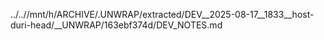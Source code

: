 ../..//mnt/h/ARCHIVE/.UNWRAP/extracted/DEV__2025-08-17__1833__host-duri-head/__UNWRAP/163ebf374d/DEV_NOTES.md